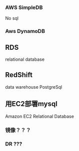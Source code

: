 ### AWS SimpleDB
No sql

### Aws DynamoDB


## RDS
relational database

## RedShift
data warehouse
PostgreSql

## 用EC2部署mysql

Amazon EC2 Relational Database


### 镜像？？？

### DR ???
